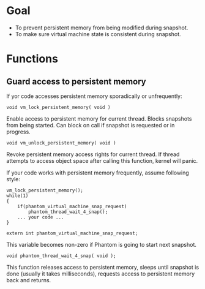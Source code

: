 # Goal

* To prevent persistent memory from being modified during snapshot.
* To make sure virtual machine state is consistent during snapshot.

# Functions

## Guard access to persistent memory

If yor code accesses persistent memory sporadically or unfrequently:

`void vm_lock_persistent_memory( void )`

Enable access to persistent memory for current thread. Blocks snapshots from being started.
Can block on call if snapshot is requested or in progress.

`void vm_unlock_persistent_memory( void )`

Revoke persistent memory access rights for current thread. If thread attempts to access
object space after calling this function, kernel will panic.

If your code works with persistent memory frequently, assume following style:

```
vm_lock_persistent_memory();
while(1)
{
    if(phantom_virtual_machine_snap_request)
        phantom_thread_wait_4_snap();
    ... your code ...
}
```

`extern int phantom_virtual_machine_snap_request;`

This variable becomes non-zero if Phantom is going to start next snapshot.

`void phantom_thread_wait_4_snap( void );`

This function releases access to persistent memory, sleeps until snapshot is done
(usually it takes milliseconds), requests access to persistent memory back and returns.


